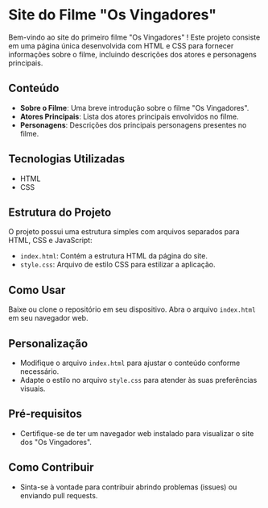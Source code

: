 # Site do Filme "Os Vingadores"

Bem-vindo ao site do primeiro filme "Os Vingadores" ! Este projeto consiste em uma página única desenvolvida com HTML e CSS para fornecer informações sobre o filme, incluindo descrições dos atores e personagens principais.

## Conteúdo

- **Sobre o Filme**: Uma breve introdução sobre o filme "Os Vingadores".
- **Atores Principais**: Lista dos atores principais envolvidos no filme.
- **Personagens**: Descrições dos principais personagens presentes no filme.

## Tecnologias Utilizadas

- HTML
- CSS

## Estrutura do Projeto

O projeto possui uma estrutura simples com arquivos separados para HTML, CSS e JavaScript:

- `index.html`: Contém a estrutura HTML da página do site.
- `style.css`: Arquivo de estilo CSS para estilizar a aplicação.

## Como Usar

Baixe ou clone o repositório em seu dispositivo.
Abra o arquivo `index.html` em seu navegador web.

## Personalização

- Modifique o arquivo `index.html` para ajustar o conteúdo conforme necessário.
- Adapte o estilo no arquivo `style.css` para atender às suas preferências visuais.

## Pré-requisitos

- Certifique-se de ter um navegador web instalado para visualizar o site dos "Os Vingadores".

## Como Contribuir

- Sinta-se à vontade para contribuir abrindo problemas (issues) ou enviando pull requests.